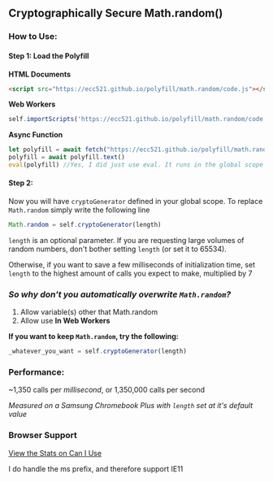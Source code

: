 ## Cryptographically Secure Math.random()

### How to Use:

#### Step 1: Load the Polyfill
**HTML Documents**
```html
<script src="https://ecc521.github.io/polyfill/math.random/code.js"></script>
```



**Web Workers**
```javascript
self.importScripts('https://ecc521.github.io/polyfill/math.random/code.js');
```

**Async Function**
```javascript
let polyfill = await fetch("https://ecc521.github.io/polyfill/math.random/code.js")
polyfill = await polyfill.text()
eval(polyfill) //Yes, I did just use eval. It runs in the global scope just like the other 2 examples
```

#### Step 2:
Now you will have `cryptoGenerator` defined in your global scope.
To replace `Math.random` simply write the following line
```javascript
Math.random = self.cryptoGenerator(length)
```


`length` is an optional parameter. 
If you are requesting large volumes of random numbers, don't bother setting `length` (or set it to 65534).

Otherwise, if you want to save a few milliseconds of initialization time, set `length` to the highest amount of calls you expect to make, multiplied by 7






### _So why don't you automatically overwrite `Math.random`?_

1. Allow variable(s) other that Math.random
2. Allow use **In Web Workers**


**If you want to keep `Math.random`, try the following:**
```javascript
_whatever_you_want = self.cryptoGenerator(length)
```



### Performance:
~1,350 calls per *millisecond*, or 1,350,000 calls per second

*Measured on a Samsung Chromebook Plus with `length` set at it's default value*


### Browser Support
[View the Stats on Can I Use](https://caniuse.com/#feat=getrandomvalues)

I do handle the ms prefix, and therefore support IE11
